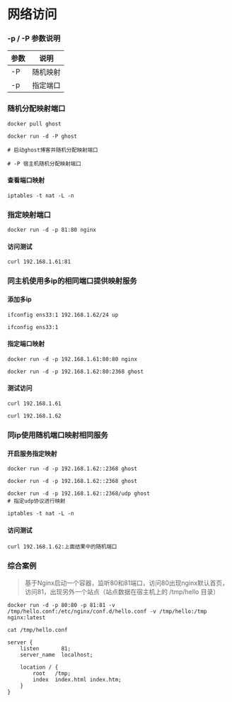 # 网络访问

### -p / -P 参数说明

| 参数 | 说明   |
| -- | ---- |
| -P | 随机映射 |
| -p | 指定端口 |



### 随机分配映射端口

```
docker pull ghost

docker run -d -P ghost

# 启动ghost博客并随机分配映射端口

# -P 宿主机随机分配映射端口
```

#### 查看端口映射

```
iptables -t nat -L -n
```



### 指定映射端口

```
docker run -d -p 81:80 nginx
```

#### 访问测试

```
curl 192.168.1.61:81
```



### 同主机使用多ip的相同端口提供映射服务

#### 添加多ip

```
ifconfig ens33:1 192.168.1.62/24 up

ifconfig ens33:1
```

#### 指定端口映射

```
docker run -d -p 192.168.1.61:80:80 nginx

docker run -d -p 192.168.1.62:80:2368 ghost
```

#### 测试访问

```
curl 192.168.1.61

curl 192.168.1.62
```



### 同ip使用随机端口映射相同服务

#### 开启服务指定映射

```
docker run -d -p 192.168.1.62::2368 ghost

docker run -d -p 192.168.1.62::2368 ghost

docker run -d -p 192.168.1.62::2368/udp ghost
# 指定udp协议进行映射
```

```
iptables -t nat -L -n
```

#### 访问测试

```
curl 192.168.1.62:上面结果中的随机端口
```



### 综合案例

> 基于Nginx启动一个容器，监听80和81端口，访问80出现nginx默认首页，访问81，出现另外一个站点（站点数据在宿主机上的 /tmp/hello 目录）

```
docker run -d -p 80:80 -p 81:81 -v /tmp/hello.conf:/etc/nginx/conf.d/hello.conf -v /tmp/hello:/tmp nginx:latest
```

```
cat /tmp/hello.conf

server {
    listen       81;
    server_name  localhost;

    location / {
        root   /tmp;
        index  index.html index.htm;
    }
}
```
